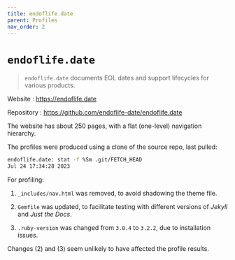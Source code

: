 ```yaml
---
title: endoflife.date
parent: Profiles
nav_order: 2
---
```


# `endoflife.date`

> `endoflife.date` documents EOL dates and support lifecycles for various products.

Website
: <https://endoflife.date>

Repository
: <https://github.com/endoflife-date/endoflife.date>

The website has about 250 pages, with a flat (one-level) navigation hierarchy.

The profiles were produced using a clone of the source repo, last pulled:

```sh
endoflife.date: stat -f %Sm .git/FETCH_HEAD
Jul 24 17:34:28 2023
```

For profiling:

1.  `_includes/nav.html` was removed, to avoid shadowing the theme file.

1.  `Gemfile` was updated, to facilitate testing with different versions of _Jekyll_ and _Just the Docs_.

1.  `.ruby-version` was changed from `3.0.4` to `3.2.2`, due to installation issues.

Changes (2) and (3) seem unlikely to have affected the profile results.
